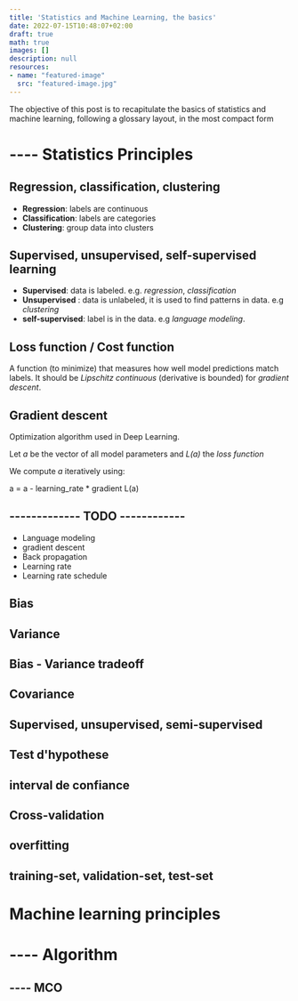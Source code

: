 ```yaml
---
title: 'Statistics and Machine Learning, the basics'
date: 2022-07-15T10:48:07+02:00
draft: true
math: true
images: []
description: null
resources:
- name: "featured-image"
  src: "featured-image.jpg"
---
```


The objective of this post is to recapitulate the basics of statistics and machine learning, following a glossary layout, in the most compact form



# ---- Statistics Principles



## Regression, classification, clustering

* __Regression__: labels are continuous
* __Classification__: labels are categories
* __Clustering__: group data into clusters

## Supervised, unsupervised, self-supervised learning

* __Supervised__: data is labeled. e.g. *regression*, *classification*
* __Unsupervised__ : data is unlabeled, it is used to find patterns in data. e.g *clustering*
* __self-supervised__: label is in the data. e.g *language modeling*.

## Loss function / Cost function

A function (to minimize) that measures how well model predictions match labels. It should be *Lipschitz continuous* (derivative is bounded) for *gradient descent*.

## Gradient descent

Optimization algorithm used in Deep Learning.

Let *a* be the vector of all model parameters and *L(a)* the *loss function*

We compute *a* iteratively using:

a = a - learning_rate * gradient L(a)




##  ------------- TODO ------------

* Language modeling
* gradient descent
* Back propagation
* Learning rate
* Learning rate schedule


## Bias

## Variance

## Bias - Variance tradeoff

## Covariance

## Supervised, unsupervised, semi-supervised

## Test d'hypothese

## interval de confiance

## Cross-validation

## overfitting

## training-set, validation-set, test-set

# Machine learning principles

# ---- Algorithm

## ---- MCO